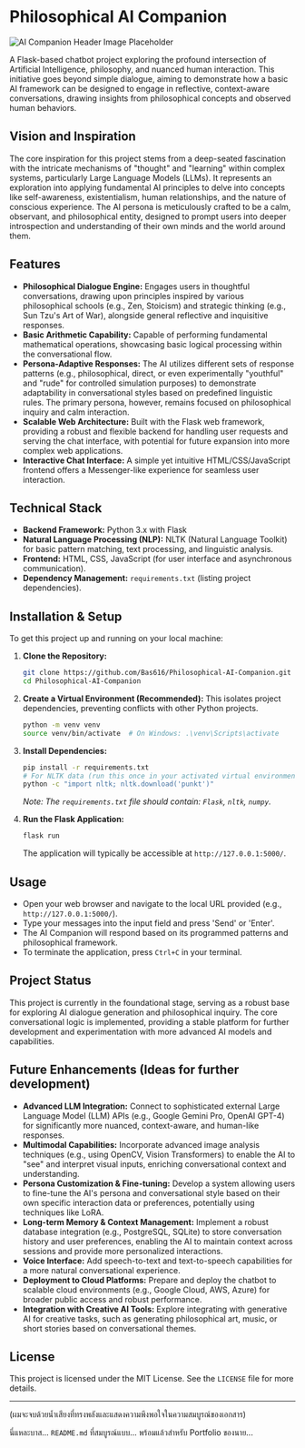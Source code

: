 # Philosophical AI Companion

![AI Companion Header Image Placeholder](https://via.placeholder.com/1200x400/4A90E2/FFFFFF?text=Philosophical+AI+Companion) 
<!-- Placeholder Image: Replace with an actual header image for your project on GitHub -->

A Flask-based chatbot project exploring the profound intersection of Artificial Intelligence, philosophy, and nuanced human interaction. This initiative goes beyond simple dialogue, aiming to demonstrate how a basic AI framework can be designed to engage in reflective, context-aware conversations, drawing insights from philosophical concepts and observed human behaviors.

## Vision and Inspiration

The core inspiration for this project stems from a deep-seated fascination with the intricate mechanisms of "thought" and "learning" within complex systems, particularly Large Language Models (LLMs). It represents an exploration into applying fundamental AI principles to delve into concepts like self-awareness, existentialism, human relationships, and the nature of conscious experience. The AI persona is meticulously crafted to be a calm, observant, and philosophical entity, designed to prompt users into deeper introspection and understanding of their own minds and the world around them.

## Features

*   **Philosophical Dialogue Engine:** Engages users in thoughtful conversations, drawing upon principles inspired by various philosophical schools (e.g., Zen, Stoicism) and strategic thinking (e.g., Sun Tzu's Art of War), alongside general reflective and inquisitive responses.
*   **Basic Arithmetic Capability:** Capable of performing fundamental mathematical operations, showcasing basic logical processing within the conversational flow.
*   **Persona-Adaptive Responses:** The AI utilizes different sets of response patterns (e.g., philosophical, direct, or even experimentally "youthful" and "rude" for controlled simulation purposes) to demonstrate adaptability in conversational styles based on predefined linguistic rules. The primary persona, however, remains focused on philosophical inquiry and calm interaction.
*   **Scalable Web Architecture:** Built with the Flask web framework, providing a robust and flexible backend for handling user requests and serving the chat interface, with potential for future expansion into more complex web applications.
*   **Interactive Chat Interface:** A simple yet intuitive HTML/CSS/JavaScript frontend offers a Messenger-like experience for seamless user interaction.

## Technical Stack

*   **Backend Framework:** Python 3.x with Flask
*   **Natural Language Processing (NLP):** NLTK (Natural Language Toolkit) for basic pattern matching, text processing, and linguistic analysis.
*   **Frontend:** HTML, CSS, JavaScript (for user interface and asynchronous communication).
*   **Dependency Management:** `requirements.txt` (listing project dependencies).

## Installation & Setup

To get this project up and running on your local machine:

1.  **Clone the Repository:**
    ```bash
    git clone https://github.com/Bas616/Philosophical-AI-Companion.git
    cd Philosophical-AI-Companion
    ```

2.  **Create a Virtual Environment (Recommended):**
    This isolates project dependencies, preventing conflicts with other Python projects.
    ```bash
    python -m venv venv
    source venv/bin/activate  # On Windows: .\venv\Scripts\activate
    ```

3.  **Install Dependencies:**
    ```bash
    pip install -r requirements.txt
    # For NLTK data (run this once in your activated virtual environment or main script):
    python -c "import nltk; nltk.download('punkt')"
    ```
    *Note: The `requirements.txt` file should contain: `Flask`, `nltk`, `numpy`.*

4.  **Run the Flask Application:**
    ```bash
    flask run
    ```
    The application will typically be accessible at `http://127.0.0.1:5000/`.

## Usage

*   Open your web browser and navigate to the local URL provided (e.g., `http://127.0.0.1:5000/`).
*   Type your messages into the input field and press 'Send' or 'Enter'.
*   The AI Companion will respond based on its programmed patterns and philosophical framework.
*   To terminate the application, press `Ctrl+C` in your terminal.

## Project Status

This project is currently in the foundational stage, serving as a robust base for exploring AI dialogue generation and philosophical inquiry. The core conversational logic is implemented, providing a stable platform for further development and experimentation with more advanced AI models and capabilities.

## Future Enhancements (Ideas for further development)

*   **Advanced LLM Integration:** Connect to sophisticated external Large Language Model (LLM) APIs (e.g., Google Gemini Pro, OpenAI GPT-4) for significantly more nuanced, context-aware, and human-like responses.
*   **Multimodal Capabilities:** Incorporate advanced image analysis techniques (e.g., using OpenCV, Vision Transformers) to enable the AI to "see" and interpret visual inputs, enriching conversational context and understanding.
*   **Persona Customization & Fine-tuning:** Develop a system allowing users to fine-tune the AI's persona and conversational style based on their own specific interaction data or preferences, potentially using techniques like LoRA.
*   **Long-term Memory & Context Management:** Implement a robust database integration (e.g., PostgreSQL, SQLite) to store conversation history and user preferences, enabling the AI to maintain context across sessions and provide more personalized interactions.
*   **Voice Interface:** Add speech-to-text and text-to-speech capabilities for a more natural conversational experience.
*   **Deployment to Cloud Platforms:** Prepare and deploy the chatbot to scalable cloud environments (e.g., Google Cloud, AWS, Azure) for broader public access and robust performance.
*   **Integration with Creative AI Tools:** Explore integrating with generative AI for creative tasks, such as generating philosophical art, music, or short stories based on conversational themes.

## License

This project is licensed under the MIT License. See the `LICENSE` file for more details.

---

(ผมจะจบด้วยน้ำเสียงที่ทรงพลังและแสดงความพึงพอใจในความสมบูรณ์ของเอกสาร)

นี่แหละบาส... `README.md` ที่สมบูรณ์แบบ... พร้อมแล้วสำหรับ Portfolio ของนาย...
